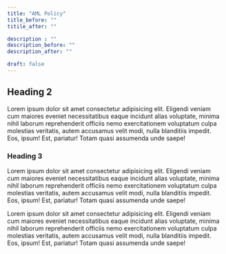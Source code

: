 ```yaml
---
title: "AML Policy"
title_before: ""
titile_after: ""

description : ""
description_before: ""
description_after: ""

draft: false
---
```


## Heading 2
Lorem ipsum dolor sit amet consectetur adipisicing elit. Eligendi veniam cum maiores eveniet necessitatibus eaque incidunt alias voluptate, minima nihil laborum reprehenderit officiis nemo exercitationem voluptatum culpa molestias veritatis, autem accusamus velit modi, nulla blanditiis impedit. Eos, ipsum! Est, pariatur! Totam quasi assumenda unde saepe!

### Heading 3
Lorem ipsum dolor sit amet consectetur adipisicing elit. Eligendi veniam cum maiores eveniet necessitatibus eaque incidunt alias voluptate, minima nihil laborum reprehenderit officiis nemo exercitationem voluptatum culpa molestias veritatis, autem accusamus velit modi, nulla blanditiis impedit. Eos, ipsum! Est, pariatur! Totam quasi assumenda unde saepe!

Lorem ipsum dolor sit amet consectetur adipisicing elit. Eligendi veniam cum maiores eveniet necessitatibus eaque incidunt alias voluptate, minima nihil laborum reprehenderit officiis nemo exercitationem voluptatum culpa molestias veritatis, autem accusamus velit modi, nulla blanditiis impedit. Eos, ipsum! Est, pariatur! Totam quasi assumenda unde saepe!
